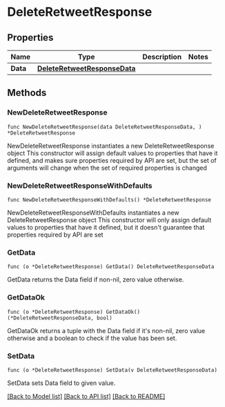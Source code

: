 # DeleteRetweetResponse

## Properties

Name | Type | Description | Notes
------------ | ------------- | ------------- | -------------
**Data** | [**DeleteRetweetResponseData**](DeleteRetweetResponseData.md) |  | 

## Methods

### NewDeleteRetweetResponse

`func NewDeleteRetweetResponse(data DeleteRetweetResponseData, ) *DeleteRetweetResponse`

NewDeleteRetweetResponse instantiates a new DeleteRetweetResponse object
This constructor will assign default values to properties that have it defined,
and makes sure properties required by API are set, but the set of arguments
will change when the set of required properties is changed

### NewDeleteRetweetResponseWithDefaults

`func NewDeleteRetweetResponseWithDefaults() *DeleteRetweetResponse`

NewDeleteRetweetResponseWithDefaults instantiates a new DeleteRetweetResponse object
This constructor will only assign default values to properties that have it defined,
but it doesn't guarantee that properties required by API are set

### GetData

`func (o *DeleteRetweetResponse) GetData() DeleteRetweetResponseData`

GetData returns the Data field if non-nil, zero value otherwise.

### GetDataOk

`func (o *DeleteRetweetResponse) GetDataOk() (*DeleteRetweetResponseData, bool)`

GetDataOk returns a tuple with the Data field if it's non-nil, zero value otherwise
and a boolean to check if the value has been set.

### SetData

`func (o *DeleteRetweetResponse) SetData(v DeleteRetweetResponseData)`

SetData sets Data field to given value.



[[Back to Model list]](../README.md#documentation-for-models) [[Back to API list]](../README.md#documentation-for-api-endpoints) [[Back to README]](../README.md)


